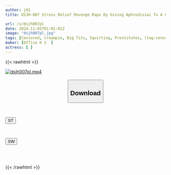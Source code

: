 ```yaml
---
author: j91
title: DSJH-007 Stress Relief Revenge Rape By Giving Aphrodisiac To A Cheeky Hostess

url: /v/dsjh007pl
date: 2024-11-01T01:01:01Z
image: "dsjh007pl.jpg"
tags: [Censored, Creampie, Big Tits, Squirting, Prostitutes, (tag-censored), Drug	]
maker: [Office K S  ]
actress: [ ]
---
```



{{< rawhtml >}}

<div class="video" data-videoid="K4MmmZAxems0ed1">
    <a href="javascript:;">
        <img src="/v/dsjh007pl/dsjh007pl.jpg" width="WIDTH" height="HEIGHT" alt="dsjh007pl.mp4" loading="lazy">
    </a>
</div>

<script type="text/javascript" src="https://j91.asia/asset/on-demand-st.js"></script>

<br>
  <link rel="stylesheet" href="https://j91.asia/asset/bs5.css">
  
  <center>
  <button class="btn btn-primary" type="button" data-bs-toggle="collapse" data-bs-target=".multi-collapse" aria-expanded="false" aria-controls="multiCollapseExample1 multiCollapseExample2"><h2>Download</h2></button></center>
</p>
<div class="row">
  <div class="col">
    <div class="collapse multi-collapse" id="multiCollapseExample1">
      <div class="card card-body">
	      	      <br>
<div class="buttons">  
<p><a href="/v/dsjh007pl/st.html" target="_blank"><button class="btn-hover color-3"><i class="fa fa-download"></i> ST</button></a></p></div>
    </div>
  </div>
</div>
  <div class="col">
    <div class="collapse multi-collapse" id="multiCollapseExample2">
      <div class="card card-body">
	      <br>
<div class="buttons">
<p><a href="/v/dsjh007pl/sw.html" target="_blank"><button class="btn-hover color-2"><i class="fa fa-download"></i> SW</button></a></p></div>
<br><br>
      </div>
    </div>
  </div>
</div>

{{< /rawhtml >}}